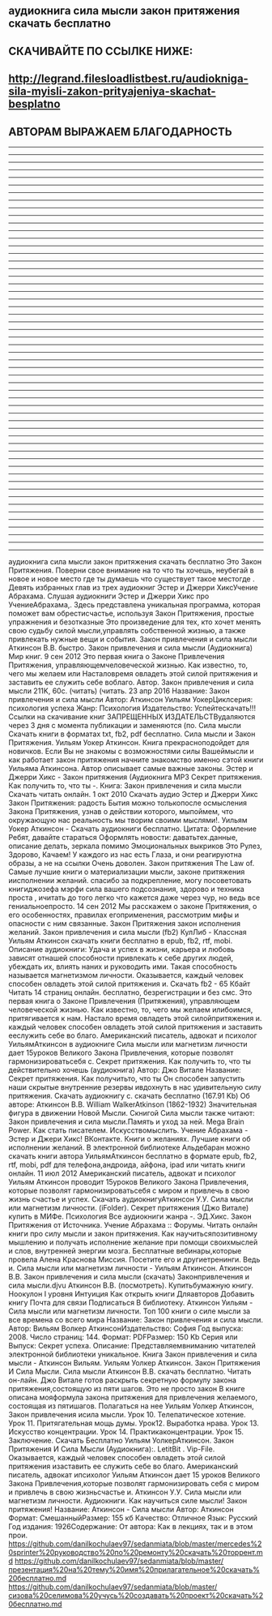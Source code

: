 аудиокнига сила мысли закон притяжения скачать бесплатно
--------------------------------------------------
СКАЧИВАЙТЕ ПО ССЫЛКЕ НИЖЕ:
--------------------------------------------------
http://legrand.filesloadlistbest.ru/audiokniga-sila-myisli-zakon-prityajeniya-skachat-besplatno
--------------------------------------------------
АВТОРАМ ВЫРАЖАЕМ БЛАГОДАРНОСТЬ
--------------------------------------------------
--------------------------------------------------
--------------------------------------------------
--------------------------------------------------
--------------------------------------------------
--------------------------------------------------
--------------------------------------------------
--------------------------------------------------
--------------------------------------------------
--------------------------------------------------
--------------------------------------------------
--------------------------------------------------
--------------------------------------------------
--------------------------------------------------
--------------------------------------------------
--------------------------------------------------
--------------------------------------------------
--------------------------------------------------
--------------------------------------------------
--------------------------------------------------
--------------------------------------------------
--------------------------------------------------
--------------------------------------------------
--------------------------------------------------
--------------------------------------------------
--------------------------------------------------
--------------------------------------------------
--------------------------------------------------
--------------------------------------------------
--------------------------------------------------
--------------------------------------------------
--------------------------------------------------
--------------------------------------------------
--------------------------------------------------
--------------------------------------------------
--------------------------------------------------
--------------------------------------------------
--------------------------------------------------
--------------------------------------------------
--------------------------------------------------
--------------------------------------------------
--------------------------------------------------
--------------------------------------------------
--------------------------------------------------
--------------------------------------------------
--------------------------------------------------
--------------------------------------------------
--------------------------------------------------
--------------------------------------------------
--------------------------------------------------
--------------------------------------------------
--------------------------------------------------
--------------------------------------------------
--------------------------------------------------
--------------------------------------------------
аудиокнига сила мысли закон притяжения скачать бесплатно Это Закон Притяжения. Поверни свое внимание на то что ты хочешь, неубегай в новое и новое место где ты думаешь что существует такое местогде . Девять избранных глав из трех аудиокниг Эстер и Джерри ХиксУчение Абрахама. Слушая аудиокниги Эстер и Джерри Хикс про УчениеАбрахама,. Здесь представлена уникальная программа, которая поможет вам обрестисчастье, используя Закон Притяжения, простые упражнения и безотказные Это произведение для тех, кто хочет менять свою судьбу силой мысли,управлять собственной жизнью, а также привлекать нужные вещи и события. Закон привлечения и сила мысли  Аткинсон В.В.  быстро. Закон привлечения и сила мысли (Аудиокнига)  Мир книг. 9 сен 2012  Это первая книга о Законе Привлечения Притяжения, управляющемчеловеческой жизнью. Как известно, то, чего мы желаем или  Насталовремя овладеть этой силой притяжения и заставить ее служить себе воблаго. Автор.  Закон привлечения и сила мысли 211K, 60с. (читать) (читать. 23 апр 2016  Название: Закон привлечения и сила мысли Автор: Аткинсон Уильям УокерЦиклсерия: психология успеха Жанр: Психология Издательство:  Успейтескачать!!! Ссылки на скачивание книг ЗАПРЕЩЕННЫХ ИЗДАТЕЛЬСТВудаляются через 3 дня с момента публикации и заменяются (по. Сила мысли  Скачать книги в форматах txt, fb2, pdf бесплатно. Сила мысли и Закон Притяжения. Уильям Уокер Аткинсон. Книга прекрасноподойдет для новичков. Если Вы не знакомы с возможностями силы Вашеймысли и как работает закон притяжения  начните знакомство именно сэтой книги Уильяма Аткинсона. Автор описывает самые важные законы. Эстер и Джерри Хикс - Закон притяжения (Аудиокнига MP3
Секрет притяжения. Как получить то, что ты  -. Книга: Закон привлечения и сила мысли  Скачать читать онлайн. 1 окт 2010  Скачать аудио Эстер и Джерри Хикс Закон Притяжения:        радость Бытия можно толькопосле осмысления Закона Притяжения, узнав о действии которого, мыпоймем, что окружающую нас реальность мы творим своими мыслями!. Уильям Уокер Аткинсон - Скачать аудиокниги бесплатно. Цитата: Оформление Ребят, давайте стараться Оформлять новости: даватьтех.данные, описание делать, зеркала помимо Эмоциональных выкриков Это Рулез, Здорово, Качаем! У каждого из нас есть Глаза, и они реагируютна образы, а не на ссылки Очень доволен. Закон притяжения The Law of. Самые лучшие книги о материализации мысли, законе притяжения иисполнении желаний.  спасибо за подкрепление, могу посоветовать книгиджозефа мэрфи сила вашего подсознания, здорово и техника проста , ичитать до того легко что кажется даже через чур, но ведь все гениальноепросто. 14 сен 2012  Мы расскажем о законе Притяжения, о его особенностях, правилах егоприменения, рассмотрим мифы и опасности с ним связанные. Закон Притяжения  закон исполнения желаний. Закон привлечения и сила мысли (fb2)  КулЛиб - Классная
Уильям Аткинсон  скачать книги бесплатно в epub, fb2, rtf, mobi. Описание аудиокниги: Удача и успех в жизни, карьера и любовь зависят отнашей способности привлекать к себе других людей, убеждать их, влиять наних и руководить ими. Такая способность называется магнетизмом личности. Оказывается, каждый человек способен овладеть этой силой притяжения и. Cкачать fb2 - 65 Кбайт Читать 14 страниц онлайн. бесплатно, безрегистрации и без смс. Это первая книга о Законе Привлечения (Притяжения), управляющем человеческой жизнью. Как известно, то, чего мы желаем илибоимся, притягивается к нам. Настало время овладеть этой силойпритяжения и. каждый человек способен овладеть этой силой притяжения и заставить ееслужить себе во благо. Американский писатель, адвокат и психолог УильямАткинсон в аудиокниге Сила мысли или магнетизм личности дает 15уроков Великого Закона Привлечения, которые позволят гармонизироватьсебя с. Секрет притяжения. Как получить то, что ты действительно хочешь (аудиокнига) Автор: Джо Витале Название: Секрет притяжения. Как получитьто, что ты  Он способен запустить наши скрытые внутренние резервы ивдохнуть в нас удивительную силу притяжения.  Скачать аудиокнигу с. скачать бесплатно (167.91 Kb)  Об авторе: Аткинсон В.В. William WalkerAtkinson (1862-1932) Значительная фигура в движении Новой Мысли.  Скнигой Сила мысли также читают: Закон привлечения и сила мысли.Память и уход за ней. Mega Brain Power. Как стать писателем. Искусствомыслить. Учение Абрахама - Эстер и Джери Хикс!  ВКонтакте. Книги о желаниях. Лучшие книги об исполнении желаний. В электронной библиотеке Альдебаран можно скачать книги автора УильямАткинсон бесплатно в формате epub, fb2, rtf, mobi, pdf для телефона,андроида, айфона, ipad или читать книги онлайн.
11 июл 2012  Американский писатель, адвокат и психолог Уильям Аткинсон проводит 15уроков Великого Закона Привлечения, которые позволят гармонизироватьсебя с миром и привлечь в свою жизнь счастье и успех. Скачать аудиокнигуАткинсон У.У. Сила мысли или магнетизм личности. (iFolder). Секрет притяжения (Джо Витале)  купить в МИФе. Психология  Все аудиокниги жанра -. ЭД.Хикс. Закон Притяжения от Источника. Учение Абрахама :: Форумы. Читать онлайн книги про силу мысли и закон притяжения. Как научитьсяпозитивному мышлению и получать исполнение желание при помощи своихмыслей и слов, внутренней энергии мозга.  Бесплатные вебинары,которые провела Алена Краснова Миссия. Посетите его и другиетренинги. Ведь и. Сила мысли или магнетизм личности - Уильям Аткинсон. Аткинсон В.В.  Закон привлечения и сила мысли (скачать)  Законпривлечения и сила мысли.djvu  Аткинсон В.В. (посмотреть). Купитьбумажную книгу. Ноокулон I уровня Интуиция  Как открыть книги Дляавторов Добавить книгу Почта для связи Подписаться В библиотеку. Аткинсон Уильям - Сила мысли или магнетизм личности. Топ 100 книги о силе мысли за все времена со всего мира
Название: Закон привлечения и сила мысли. Автор: Вильям Волкер АткинсонИздательство: София Год выпуска: 2008. Число страниц: 144. Формат: PDFРазмер: 150 Kb Серия или Выпуск: Секрет успеха. Описание: Представляемвниманию читателей электронной библиотеки  уникальное. Книга Закон привлечения и сила мысли - Аткинсон Вильям. Уильям Уолкер Аткинсон. Закон Притяжения И Сила Мысли. Сила мысли Аткинсон В.В. скачать бесплатно. Читать он-лайн. Джо Витале готов раскрыть секретную формулу закона притяжения,состоящую из пяти шагов. Это не просто закон  В книге описана мояформула закона притяжения для привлечения желаемого, состоящая из пятишагов. Полагаться на нее  Уильям Уолкер Аткинсон, Закон привлечения исила мысли. Урок 10. Телепатическое хотение. Урок 11. Притягательная мощь думы. Урок12. Выработка нрава. Урок 13. Искусство концентрации. Урок 14. Практикаконцентрации. Урок 15. Заключение. Скачать Бесплатно Уильям УолкерАткинсон. Закон Притяжения И Сила Мысли (Аудиокнига):.  LetitBit .  Vip-File. Оказывается, каждый человек способен овладеть этой силой притяжения изаставить ее служить себе во благо. Американский писатель, адвокат ипсихолог Уильям Аткинсон дает 15 уроков Великого Закона Привлечения,которые позволят гармонизировать себя с миром и привлечь в свою жизньсчастье и. Аткинсон У.У. Сила мысли или магнетизм личности.  Аудиокниги. Как научиться силе мысли! Закон притяжения!
Название: Аткинсон - Сила мысли Автор: Аткинсон Формат: СмешанныйРазмер: 155 кб Качество: Отличное Язык: Русский Год издания: 1926Содержание: От автора: Как в лекциях, так и в этом прои.
https://github.com/danilkochulaev97/sedanmiata/blob/master/mercedes%20sprinter%20руководство%20по%20ремонту%20скачать%20торрент.md
https://github.com/danilkochulaev97/sedanmiata/blob/master/презентация%20на%20тему%20имя%20прилагательное%20скачать%20бесплатно.md
https://github.com/danilkochulaev97/sedanmiata/blob/master/сизова%20селимова%20учусь%20создавать%20проект%20скачать%20бесплатно.md